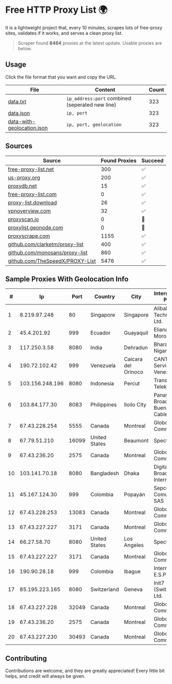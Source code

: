 
# Free HTTP Proxy List 🌍

It is a lightweight project that, every 10 minutes, scrapes lots of free-proxy sites, validates if it works, and serves a clean proxy list.


> Scraper found **8464** proxies at the latest update. Usable proxies are below.

## Usage

Click the file format that you want and copy the URL.


|File|Content|Count|
|----|-------|-----|
|[data.txt](https://raw.githubusercontent.com/themiralay/Proxy-List-World/master/data.txt)|`ip_address:port` combined (seperated new line)|323|
|[data.json](https://raw.githubusercontent.com/themiralay/Proxy-List-World/master/data.json)|`ip, port`|323|
|[data-with-geolocation.json](https://raw.githubusercontent.com/themiralay/Proxy-List-World/master/data-with-geolocation.json)|`ip, port, geolocation`|323|

## Sources

|Source|Found Proxies|Succeed|
|------|-------------|-------|
|[free-proxy-list.net](https://free-proxy-list.net)|300|✅|
|[us-proxy.org](https://www.us-proxy.org)|200|✅|
|[proxydb.net](http://proxydb.net)|15|✅|
|[free-proxy-list.com](https://free-proxy-list.com/?page=&port=&type%5B%5D=http&type%5B%5D=https&up_time=0&search=Search)|0|✅|
|[proxy-list.download](https://www.proxy-list.download/HTTP)|26|✅|
|[vpnoverview.com](https://vpnoverview.com/privacy/anonymous-browsing/free-proxy-servers)|32|✅|
|[proxyscan.io](https://www.proxyscan.io)|0|🚫|
|[proxylist.geonode.com](https://proxylist.geonode.com/api/proxy-list?limit=300&page=1&sort_by=lastChecked&sort_type=desc&protocols=http,https)|0|🚫|
|[proxyscrape.com](https://api.proxyscrape.com/v2/?request=displayproxies&protocol=http&timeout=10000&country=all&ssl=all&anonymity=all)|1155|✅|
|[github.com/clarketm/proxy-list](https://raw.githubusercontent.com/clarketm/proxy-list/master/proxy-list-raw.txt)|400|✅|
|[github.com/monosans/proxy-list](https://raw.githubusercontent.com/monosans/proxy-list/main/proxies/http.txt)|860|✅|
|[github.com/TheSpeedX/PROXY-List](https://raw.githubusercontent.com/TheSpeedX/PROXY-List/master/http.txt)|5476|✅|


## Sample Proxies With Geolocation Info

|#|Ip|Port|Country|City|Internet Service Provider|
|-|--|----|-------|----|-------------------------|
|1|8.219.97.248|80|Singapore|Singapore|Alibaba (US) Technology Co., Ltd.|
|2|45.4.201.92|999|Ecuador|Guayaquil|Eliana Vanessa Morocho Oña|
|3|117.250.3.58|8080|India|Dehradun|Bharat Sanchar Nigam Ltd|
|4|190.72.102.42|999|Venezuela|Caicara del Orinoco|CANTV Servicios, Venezuela|
|5|103.156.248.196|8080|Indonesia|Percut|Trans Media Telekomunikasi|
|6|103.84.177.30|8083|Philippines|Iloilo City|Panay Broadband / Buenavista Cable TV., Inc.|
|7|67.43.228.254|5555|Canada|Montreal|GloboTech Communications|
|8|67.79.51.210|16099|United States|Beaumont|Spectrum|
|9|67.43.236.20|2575|Canada|Montreal|GloboTech Communications|
|10|103.141.70.18|8080|Bangladesh|Dhaka|Digital One Broadband Internet Service|
|11|45.167.124.30|999|Colombia|Popayán|Sepcom Comunicaciones SAS|
|12|67.43.228.253|13083|Canada|Montreal|GloboTech Communications|
|13|67.43.227.227|3171|Canada|Montreal|GloboTech Communications|
|14|66.27.58.70|8080|United States|Los Angeles|Spectrum|
|15|67.43.227.227|3171|Canada|Montreal|GloboTech Communications|
|16|190.90.28.18|999|Colombia|Ibague|Internexa S.a. E.S.P|
|17|85.195.223.165|8080|Switzerland|Geneva|Init7 (Switzerland) Ltd.|
|18|67.43.227.228|32049|Canada|Montreal|GloboTech Communications|
|19|67.43.236.20|2575|Canada|Montreal|GloboTech Communications|
|20|67.43.227.230|30493|Canada|Montreal|GloboTech Communications|



## Contributing

Contributions are welcome, and they are greatly appreciated! Every
little bit helps, and credit will always be given.

